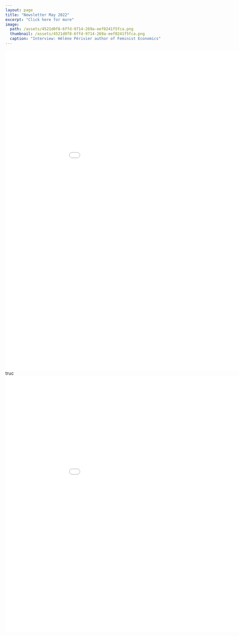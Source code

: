 ```yaml
---
layout: page
title: "Newsletter May 2022"
excerpt: "Click here for more"
image: 
  path: /assets/4521d0f8-6ffd-9714-269a-eef0241f5fca.png
  thumbnail: /assets/4521d0f8-6ffd-9714-269a-eef0241f5fca.png
  caption: "Interview: Hélène Périvier author of Feminist Economics"
---
```



<embed src="../assets/pdf/newsletter_may.pdf" width="1000" height="1000"  type="application/pdf">
truc
<embed src="/assets/pdf/newsletter_may.pdf" width="1000" height="800" frameborder="0" allowfullscreen>


<object width="400" height="400" data="../assets/pdf/newsletter_may.pdf"></object>
